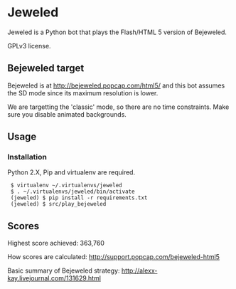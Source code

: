 # Jeweled

Jeweled is a Python bot that plays the Flash/HTML 5 version of
Bejeweled.

GPLv3 license.

## Bejeweled target

Bejeweled is at http://bejeweled.popcap.com/html5/ and this bot
assumes the SD mode since its maximum resolution is lower.

We are targetting the 'classic' mode, so there are no time
constraints. Make sure you disable animated backgrounds.

## Usage

### Installation

Python 2.X, Pip and virtualenv are required.

     $ virtualenv ~/.virtualenvs/jeweled
     $ . ~/.virtualenvs/jeweled/bin/activate
     (jeweled) $ pip install -r requirements.txt
     (jeweled) $ src/play_bejeweled

## Scores

Highest score achieved: 363,760

How scores are calculated: http://support.popcap.com/bejeweled-html5

Basic summary of Bejeweled strategy: http://alexx-kay.livejournal.com/131629.html


